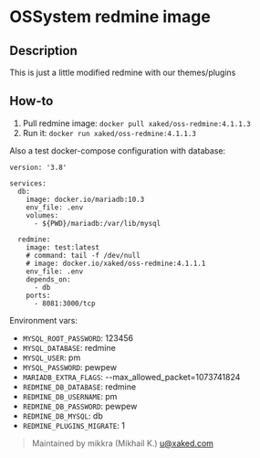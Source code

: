 # OSSystem redmine image

## Description

This is just a little modified redmine with our themes/plugins

## How-to

1. Pull redmine image: `docker pull xaked/oss-redmine:4.1.1.3`
1. Run it: `docker run xaked/oss-redmine:4.1.1.3`

Also a test docker-compose configuration with database:

```
version: '3.8'

services:
  db:
    image: docker.io/mariadb:10.3
    env_file: .env
    volumes:
      - ${PWD}/mariadb:/var/lib/mysql

  redmine:
    image: test:latest
    # command: tail -f /dev/null
    # image: docker.io/xaked/oss-redmine:4.1.1.1
    env_file: .env
    depends_on:
      - db
    ports:
      - 8081:3000/tcp
```

Environment vars:

 - `MYSQL_ROOT_PASSWORD`: 123456
 - `MYSQL_DATABASE`: redmine
 - `MYSQL_USER`: pm
 - `MYSQL_PASSWORD`: pewpew
 - `MARIADB_EXTRA_FLAGS`: --max_allowed_packet=1073741824
 - `REDMINE_DB_DATABASE`: redmine
 - `REDMINE_DB_USERNAME`: pm
 - `REDMINE_DB_PASSWORD`: pewpew
 - `REDMINE_DB_MYSQL`: db
 - `REDMINE_PLUGINS_MIGRATE`: 1

> Maintained by mikkra (Mikhail K.) <u@xaked.com>
